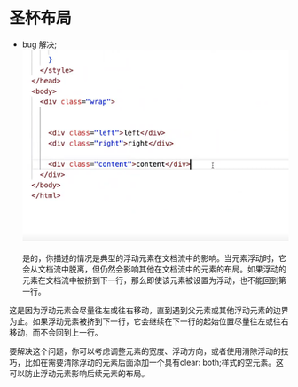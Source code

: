 # 圣杯布局
- bug
解决;![alt text](image.png)<br><br>
是的，你描述的情况是典型的浮动元素在文档流中的影响。当元素浮动时，它会从文档流中脱离，但仍然会影响其他在文档流中的元素的布局。如果浮动的元素在文档流中被挤到下一行，那么即使该元素被设置为浮动，也不能回到第一行。

这是因为浮动元素会尽量往左或往右移动，直到遇到父元素或其他浮动元素的边界为止。如果浮动元素被挤到下一行，它会继续在下一行的起始位置尽量往左或往右移动，而不会回到上一行。

要解决这个问题，你可以考虑调整元素的宽度、浮动方向，或者使用清除浮动的技巧，比如在需要清除浮动的元素后面添加一个具有clear: both;样式的空元素。这可以防止浮动元素影响后续元素的布局。